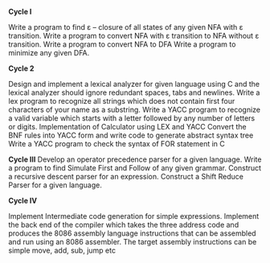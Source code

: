**Cycle I** 

Write a program to find ε – closure of all states of any given NFA with ε transition.
Write a program to convert NFA with ε transition to NFA without  ε transition.
Write a program to convert NFA to DFA
Write a program to minimize any given DFA.

**Cycle 2**

Design and implement a lexical analyzer for given language using C and the lexical analyzer should ignore redundant spaces, tabs and newlines.
Write a lex program to recognize all strings which does not contain first four characters of your name as a substring.
Write a YACC program to recognize a valid variable which starts with a letter followed by any number of letters or digits.
Implementation of Calculator using LEX and YACC
Convert the BNF rules into YACC form and write code to generate  abstract syntax tree
Write a YACC program to check the syntax of FOR statement in C

**Cycle III** 
Develop an operator precedence parser for a given language.
Write a program to find Simulate First and Follow of any given grammar.
Construct a recursive descent parser for an expression.
Construct a Shift Reduce Parser for a given language.

**Cycle IV** 

 Implement Intermediate code generation for simple expressions.
 Implement the back end of the compiler which takes the three address code and produces the 8086 assembly language instructions that can be assembled and run using an 8086 assembler. The target assembly instructions can be simple move, add, sub, jump etc
